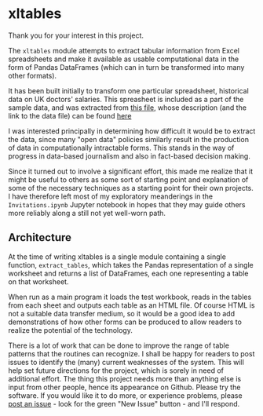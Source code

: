 # xltables

Thank you for your interest in this project.

The `xltables` module attempts to extract tabular information from Excel spreadsheets and make it available
as usable computational data in the form of Pandas DataFrames (which can in turn be transformed into many
other formats).

It has been built initially to transform one particular spreadsheet, historical data on UK doctors' salaries.
This spreasheet is included as a part of the sample data, and was extracted from
[this file](http://www.hscic.gov.uk/catalogue/PUB12625/gpearnextime.xls),
whose description (and the link to the data file) can be found
[here](http://www.hscic.gov.uk/searchcatalogue?productid=13317&q=title%3a%22GP+Earnings+and+Expenses%22&sort=Relevance&size=10&page=1#top)

I was interested principally in determining how difficult it would be to extract the data,
since many "open data" policies similarly result in the production of data in computationally
intractable forms. This stands in the way of progress in data-based journalism and also in
fact-based decision making.

Since it turned out to involve a significant effort, this made me realize that it might be
useful to others as some sort of starting point and explanation of some of the necessary
techniques as a starting point for their own projects. I have therefore left most of my
exploratory meanderings in the `Invitations.ipynb` Jupyter notebook in hopes that they may
guide others more reliably along a still not yet well-worn path.

## Architecture

At the time of writing xltables is a single module containing a
single function, `extract_tables`, which takes the Pandas representation
of a single worksheet and returns a list of DataFrames, each one
representing a table on that worksheet.

When run as a main program it loads the test workbook, reads in the tables from each sheet and outputs each table as an HTML file.
Of course HTML is not a suitable data transfer medium, so it would be a good idea to add demonstrations of how other forms can
be produced to allow readers to realize the potential of the technology.

There is a lot of work that can be done to improve the range of
table patterns that the routines can recognize.
I shall be happy for readers to post issues to identify the (many) current weaknesses of the system.
This will help set future directions for the project, which is sorely in need of additional effort.
The thing this project needs more than anything else is input from other people, hence its appearance on Github.
Please try the software. If you would like it to do more, or experience problems,
please [post an issue](https://github.com/holdenweb/xl-tables/issues) - look for the
green "New Issue" button - and I'll respond.


